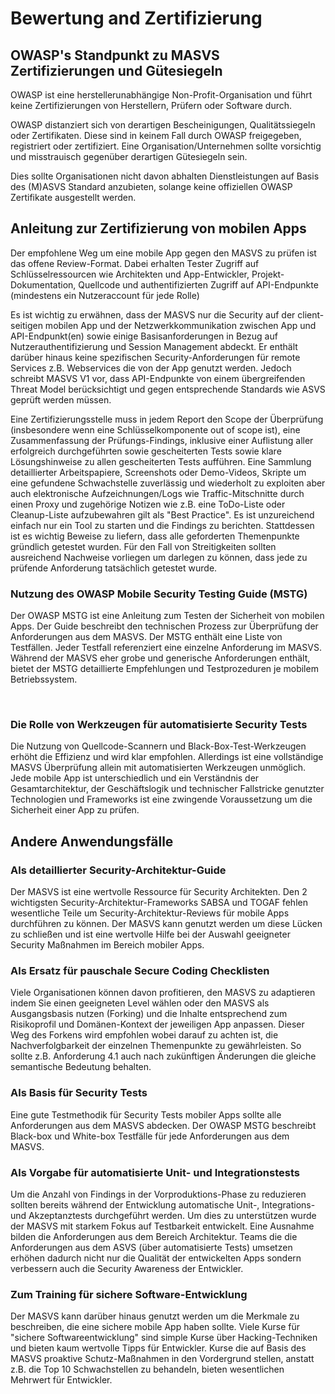 # Bewertung and Zertifizierung

## OWASP's Standpunkt zu MASVS Zertifizierungen und Gütesiegeln

OWASP ist eine herstellerunabhängige Non-Profit-Organisation und führt keine Zertifizierungen von Herstellern, Prüfern oder Software durch.

OWASP distanziert sich von derartigen Bescheinigungen, Qualitätssiegeln oder Zertifikaten. Diese sind in keinem Fall durch OWASP freigegeben, registriert oder zertifiziert. Eine Organisation/Unternehmen sollte vorsichtig und misstrauisch gegenüber derartigen Gütesiegeln sein.

Dies sollte Organisationen nicht davon abhalten Dienstleistungen auf Basis des (M)ASVS Standard anzubieten, solange keine offiziellen OWASP Zertifikate ausgestellt werden.

## Anleitung zur Zertifizierung von mobilen Apps

Der empfohlene Weg um eine mobile App gegen den MASVS zu prüfen ist das offene Review-Format. Dabei erhalten Tester Zugriff auf Schlüsselressourcen wie Architekten und App-Entwickler, Projekt-Dokumentation, Quellcode und authentifizierten Zugriff auf API-Endpunkte (mindestens ein Nutzeraccount für jede Rolle)

Es ist wichtig zu erwähnen, dass der MASVS nur die Security auf der client-seitigen mobilen App und der Netzwerkkommunikation zwischen App und API-Endpunkt(en) sowie einige Basisanforderungen in Bezug auf Nutzerauthentifizierung und Session Management abdeckt. Er enthält darüber hinaus keine spezifischen Security-Anforderungen für remote Services z.B. Webservices die von der App genutzt werden. Jedoch schreibt MASVS V1 vor, dass API-Endpunkte von einem übergreifenden Threat Model berücksichtigt und gegen entsprechende Standards wie ASVS geprüft werden müssen.

Eine Zertifizierungsstelle muss in jedem Report den Scope der Überprüfung (insbesondere wenn eine Schlüsselkomponente out of scope ist), eine Zusammenfassung der Prüfungs-Findings, inklusive einer Auflistung aller erfolgreich durchgeführten sowie gescheiterten Tests sowie klare Lösungshinweise zu allen gescheiterten Tests aufführen. Eine Sammlung detaillierter Arbeitspapiere, Screenshots oder Demo-Videos, Skripte um eine gefundene Schwachstelle zuverlässig und wiederholt zu exploiten aber auch elektronische Aufzeichnungen/Logs wie Traffic-Mitschnitte durch einen Proxy und zugehörige Notizen wie z.B. eine ToDo-Liste oder Cleanup-Liste aufzubewahren gilt als "Best Practice". Es ist unzureichend einfach nur ein Tool zu starten und die Findings zu berichten. Stattdessen ist es wichtig Beweise zu liefern, dass alle geforderten Themenpunkte gründlich getestet wurden. Für den Fall von Streitigkeiten sollten ausreichend Nachweise vorliegen um darlegen zu können, dass jede zu prüfende Anforderung tatsächlich getestet wurde.

### Nutzung des OWASP Mobile Security Testing Guide (MSTG)

Der OWASP MSTG ist eine Anleitung zum Testen der Sicherheit von mobilen Apps. Der Guide beschreibt den technischen Prozess zur Überprüfung der Anforderungen aus dem MASVS. Der MSTG enthält eine Liste von Testfällen. Jeder Testfall referenziert eine einzelne Anforderung im MASVS. Während der MASVS eher grobe und generische Anforderungen enthält, bietet der MSTG detaillierte Empfehlungen und Testprozeduren je mobilem Betriebssystem.

&nbsp;

### Die Rolle von Werkzeugen für automatisierte Security Tests

Die Nutzung von Quellcode-Scannern und Black-Box-Test-Werkzeugen erhöht die Effizienz und wird klar empfohlen. Allerdings ist eine vollständige MASVS Überprüfung allein mit automatisierten Werkzeugen unmöglich. Jede mobile App ist unterschiedlich und ein Verständnis der Gesamtarchitektur, der Geschäftslogik und technischer Fallstricke genutzter Technologien und Frameworks ist eine zwingende Voraussetzung um die Sicherheit einer App zu prüfen.

## Andere Anwendungsfälle

### Als detaillierter Security-Architektur-Guide

Der MASVS ist eine wertvolle Ressource für Security Architekten. Den 2 wichtigsten Security-Architektur-Frameworks SABSA und TOGAF fehlen wesentliche Teile um Security-Architektur-Reviews für mobile Apps durchführen zu können. Der MASVS kann genutzt werden um diese Lücken zu schließen und ist eine wertvolle Hilfe bei der Auswahl geeigneter Security Maßnahmen im Bereich mobiler Apps.

### Als Ersatz für pauschale Secure Coding Checklisten

Viele Organisationen können davon profitieren, den MASVS zu adaptieren indem Sie einen geeigneten Level wählen oder den MASVS als Ausgangsbasis nutzen (Forking) und die Inhalte entsprechend zum Risikoprofil und Domänen-Kontext der jeweiligen App anpassen. Dieser Weg des Forkens wird empfohlen wobei darauf zu achten ist, die Nachverfolgbarkeit der einzelnen Themenpunkte zu gewährleisten. So sollte z.B. Anforderung 4.1 auch nach zukünftigen Änderungen die gleiche semantische Bedeutung behalten.

### Als Basis für Security Tests

Eine gute Testmethodik für Security Tests mobiler Apps sollte alle Anforderungen aus dem MASVS abdecken. Der OWASP MSTG beschreibt Black-box und White-box Testfälle für jede Anforderungen aus dem MASVS.

### Als Vorgabe für automatisierte Unit- und Integrationstests

Um die Anzahl von Findings in der Vorproduktions-Phase zu reduzieren sollten bereits während der Entwicklung automatische Unit-, Integrations- und Akzeptanztests durchgeführt werden. Um dies zu unterstützen wurde der MASVS mit starkem Fokus auf Testbarkeit entwickelt. Eine Ausnahme bilden die Anforderungen aus dem Bereich Architektur. Teams die die Anforderungen aus dem ASVS (über automatisierte Tests) umsetzen erhöhen dadurch nicht nur die Qualität der entwickelten Apps sondern verbessern auch die Security Awareness der Entwickler.

### Zum Training für sichere Software-Entwicklung

Der MASVS kann darüber hinaus genutzt werden um die Merkmale zu beschreiben, die eine sichere mobile App haben sollte. Viele Kurse für "sichere Softwareentwicklung" sind simple Kurse über Hacking-Techniken und bieten kaum wertvolle Tipps für Entwickler. Kurse die auf Basis des MASVS proaktive Schutz-Maßnahmen in den Vordergrund stellen, anstatt z.B. die Top 10 Schwachstellen zu behandeln, bieten wesentlichen Mehrwert für Entwickler.
